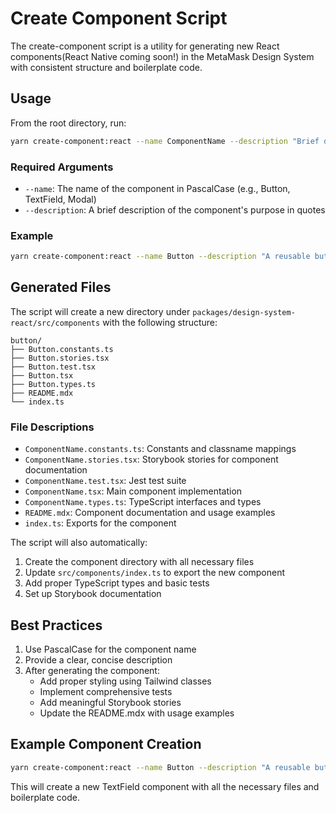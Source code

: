 # Create Component Script

The create-component script is a utility for generating new React components(React Native coming soon!) in the MetaMask Design System with consistent structure and boilerplate code.

## Usage

From the root directory, run:

```bash
yarn create-component:react --name ComponentName --description "Brief description of the component"
```

### Required Arguments

- `--name`: The name of the component in PascalCase (e.g., Button, TextField, Modal)
- `--description`: A brief description of the component's purpose in quotes

### Example

```bash
yarn create-component:react --name Button --description "A reusable button component that supports different variants and sizes"
```

## Generated Files

The script will create a new directory under `packages/design-system-react/src/components` with the following structure:

```
button/
├── Button.constants.ts
├── Button.stories.tsx
├── Button.test.tsx
├── Button.tsx
├── Button.types.ts
├── README.mdx
└── index.ts
```

### File Descriptions

- `ComponentName.constants.ts`: Constants and classname mappings
- `ComponentName.stories.tsx`: Storybook stories for component documentation
- `ComponentName.test.tsx`: Jest test suite
- `ComponentName.tsx`: Main component implementation
- `ComponentName.types.ts`: TypeScript interfaces and types
- `README.mdx`: Component documentation and usage examples
- `index.ts`: Exports for the component

The script will also automatically:

1. Create the component directory with all necessary files
2. Update `src/components/index.ts` to export the new component
3. Add proper TypeScript types and basic tests
4. Set up Storybook documentation

## Best Practices

1. Use PascalCase for the component name
2. Provide a clear, concise description
3. After generating the component:
   - Add proper styling using Tailwind classes
   - Implement comprehensive tests
   - Add meaningful Storybook stories
   - Update the README.mdx with usage examples

## Example Component Creation

```bash
yarn create-component:react --name Button --description "A reusable button component that supports different variants and sizes"
```

This will create a new TextField component with all the necessary files and boilerplate code.
